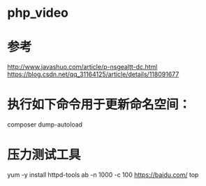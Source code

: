 # php_video

# 参考
http://www.javashuo.com/article/p-nsgealtt-dc.html
https://blog.csdn.net/qq_31164125/article/details/118091677

# 执行如下命令用于更新命名空间：
composer dump-autoload

# 压力测试工具
yum -y install httpd-tools
ab -n 1000 -c 100 https://baidu.com/
top

